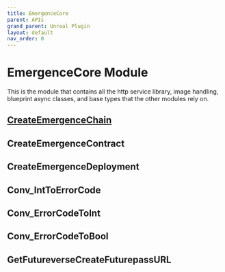 ```yaml
---
title: EmergenceCore
parent: APIs
grand_parent: Unreal Plugin
layout: default
nav_order: 0
---
```


# EmergenceCore Module

This is the module that contains all the http service library, image handling, blueprint async classes, and base types that the other modules rely on.

## [CreateEmergenceChain](/Unreal/APIs/EmergenceCore/CreateEmergenceChain)

## CreateEmergenceContract

## CreateEmergenceDeployment

## Conv_IntToErrorCode

## Conv_ErrorCodeToInt

## Conv_ErrorCodeToBool

## GetFutureverseCreateFuturepassURL